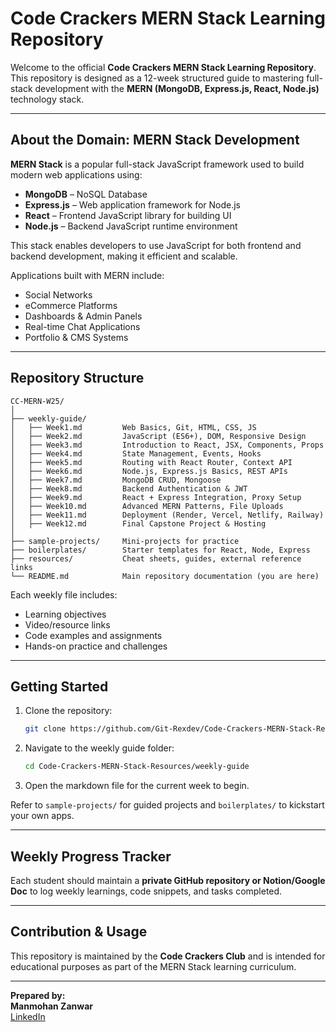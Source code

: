 # Code Crackers MERN Stack Learning Repository

Welcome to the official **Code Crackers MERN Stack Learning Repository**.  
This repository is designed as a 12-week structured guide to mastering full-stack development with the **MERN (MongoDB, Express.js, React, Node.js)** technology stack.

---

## About the Domain: MERN Stack Development

**MERN Stack** is a popular full-stack JavaScript framework used to build modern web applications using:

- **MongoDB** – NoSQL Database
- **Express.js** – Web application framework for Node.js
- **React** – Frontend JavaScript library for building UI
- **Node.js** – Backend JavaScript runtime environment

This stack enables developers to use JavaScript for both frontend and backend development, making it efficient and scalable.

Applications built with MERN include:
- Social Networks
- eCommerce Platforms
- Dashboards & Admin Panels
- Real-time Chat Applications
- Portfolio & CMS Systems

---

## Repository Structure

```
CC-MERN-W25/
│
├── weekly-guide/
│   ├── Week1.md         Web Basics, Git, HTML, CSS, JS
│   ├── Week2.md         JavaScript (ES6+), DOM, Responsive Design
│   ├── Week3.md         Introduction to React, JSX, Components, Props
│   ├── Week4.md         State Management, Events, Hooks
│   ├── Week5.md         Routing with React Router, Context API
│   ├── Week6.md         Node.js, Express.js Basics, REST APIs
│   ├── Week7.md         MongoDB CRUD, Mongoose
│   ├── Week8.md         Backend Authentication & JWT
│   ├── Week9.md         React + Express Integration, Proxy Setup
│   ├── Week10.md        Advanced MERN Patterns, File Uploads
│   ├── Week11.md        Deployment (Render, Vercel, Netlify, Railway)
│   ├── Week12.md        Final Capstone Project & Hosting
│
├── sample-projects/     Mini-projects for practice
├── boilerplates/        Starter templates for React, Node, Express
├── resources/           Cheat sheets, guides, external reference links
└── README.md            Main repository documentation (you are here)
```

Each weekly file includes:
- Learning objectives
- Video/resource links
- Code examples and assignments
- Hands-on practice and challenges

---

## Getting Started

1. Clone the repository:
   ```bash
   git clone https://github.com/Git-Rexdev/Code-Crackers-MERN-Stack-Resources
   ```

2. Navigate to the weekly guide folder:
   ```bash
   cd Code-Crackers-MERN-Stack-Resources/weekly-guide
   ```

3. Open the markdown file for the current week to begin.

Refer to `sample-projects/` for guided projects and `boilerplates/` to kickstart your own apps.

---

## Weekly Progress Tracker

Each student should maintain a **private GitHub repository or Notion/Google Doc** to log weekly learnings, code snippets, and tasks completed.

---

## Contribution & Usage

This repository is maintained by the **Code Crackers Club** and is intended for educational purposes as part of the MERN Stack learning curriculum.

---

**Prepared by:**  
**Manmohan Zanwar**  
[LinkedIn](https://linkedin.com/in/developer-manmohan)
